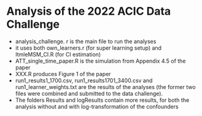 # Analysis of the 2022 ACIC Data Challenge

- analysis_challenge. r is the main file to run the analyses
- it uses both own_learners.r (for super learning setup) and ltmleMSM_CI.R (for CI estimation)
- ATT_single_time_paper.R is the simulation from Appendix 4.5 of the paper
- XXX.R produces Figure 1 of the paper
- run1_results1_1700.csv, run1_results1701_3400.csv and run1_learner_weights.txt are the results of the analyses (the former two files were combined and submitted to the data challenge). 
- The folders Results and logResults contain more results, for both the analysis without and with log-transformation of the confounders
